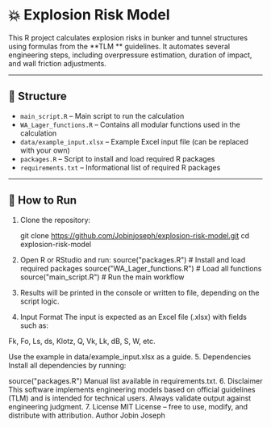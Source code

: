 # 💥 Explosion Risk Model

This R project calculates explosion risks in bunker and tunnel structures using formulas from the **TLM ** guidelines. It automates several engineering steps, including overpressure estimation, duration of impact, and wall friction adjustments.

---

## 📁 Structure

- `main_script.R` – Main script to run the calculation
- `WA_Lager_functions.R` – Contains all modular functions used in the calculation
- `data/example_input.xlsx` – Example Excel input file (can be replaced with your own)
- `packages.R` – Script to install and load required R packages
- `requirements.txt` – Informational list of required R packages

---

## 🚀 How to Run

1. Clone the repository:
   
   git clone https://github.com/Jobinjoseph/explosion-risk-model.git
   cd explosion-risk-model

2. Open R or RStudio and run:
source("packages.R")           # Install and load required packages
source("WA_Lager_functions.R") # Load all functions
source("main_script.R")        # Run the main workflow
3. Results will be printed in the console or written to file, depending on the script logic.
4. Input Format
The input is expected as an Excel file (.xlsx) with fields such as:

Fk, Fo, Ls, ds, Klotz, Q, Vk, Lk, dB, S, W, etc.

Use the example in data/example_input.xlsx as a guide.
5. Dependencies
Install all dependencies by running:

source("packages.R")
Manual list available in requirements.txt.
6. Disclaimer
This software implements engineering models based on official guidelines (TLM) and is intended for technical users. Always validate output against engineering judgment.
7. License
MIT License – free to use, modify, and distribute with attribution.
Author 
Jobin Joseph

